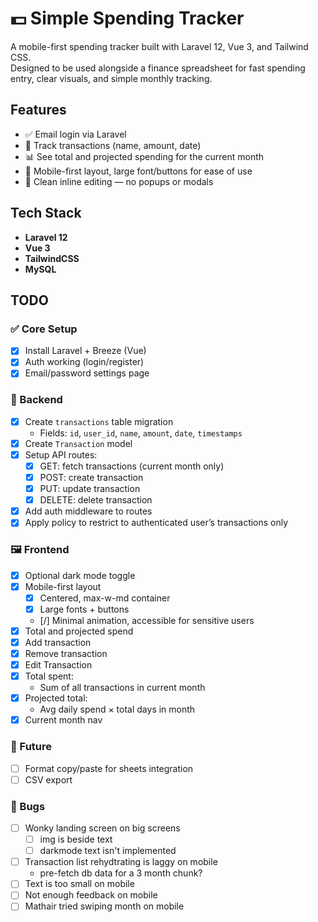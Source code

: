 # 💵 Simple Spending Tracker

A mobile-first spending tracker built with Laravel 12, Vue 3, and Tailwind CSS.  
Designed to be used alongside a finance spreadsheet for fast spending entry, clear visuals, and simple monthly tracking.

## Features

- ✅ Email login via Laravel
- 📆 Track transactions (name, amount, date)
- 📊 See total and projected spending for the current month
- 📱 Mobile-first layout, large font/buttons for ease of use
- 🧠 Clean inline editing — no popups or modals

## Tech Stack

- **Laravel 12**
- **Vue 3**
- **TailwindCSS**
- **MySQL**

## TODO

### ✅ Core Setup

- [x] Install Laravel + Breeze (Vue)
- [x] Auth working (login/register)
- [x] Email/password settings page

### 🧱 Backend

- [x] Create `transactions` table migration
     - Fields: `id`, `user_id`, `name`, `amount`, `date`, `timestamps`
- [x] Create `Transaction` model
- [x] Setup API routes:
     - [x] GET: fetch transactions (current month only)
     - [x] POST: create transaction
     - [x] PUT: update transaction
     - [x] DELETE: delete transaction
- [x] Add auth middleware to routes
- [x] Apply policy to restrict to authenticated user’s transactions only

### 🖼️ Frontend

- [x] Optional dark mode toggle
- [x] Mobile-first layout
     - [x] Centered, max-w-md container
     - [x] Large fonts + buttons
     - [/] Minimal animation, accessible for sensitive users
- [x] Total and projected spend
- [x] Add transaction
- [x] Remove transaction
- [x] Edit Transaction
- [x] Total spent:
     - Sum of all transactions in current month
- [x] Projected total:
     - Avg daily spend × total days in month
- [x] Current month nav

### 🧪 Future

- [ ] Format copy/paste for sheets integration
- [ ] CSV export

### 🦗 Bugs

- [ ] Wonky landing screen on big screens
     - [ ] img is beside text
     - [ ] darkmode text isn't implemented
- [ ] Transaction list rehydtrating is laggy on mobile
     - pre-fetch db data for a 3 month chunk?
- [ ] Text is too small on mobile
- [ ] Not enough feedback on mobile
- [ ] Mathair tried swiping month on mobile
